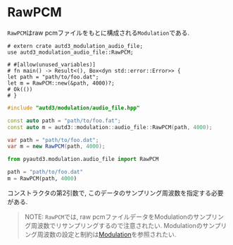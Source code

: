 # RawPCM

`RawPCM`はraw pcmファイルをもとに構成される`Modulation`である.

```rust,should_panic,edition2021
# extern crate autd3_modulation_audio_file;
use autd3_modulation_audio_file::RawPCM;

# #[allow(unused_variables)]
# fn main() -> Result<(), Box<dyn std::error::Error>> {
let path = "path/to/foo.dat";
let m = RawPCM::new(&path, 4000)?;
# Ok(())
# }
```

```cpp
#include "autd3/modulation/audio_file.hpp"

const auto path = "path/to/foo.fat";
const auto m = autd3::modulation::audio_file::RawPCM(path, 4000);
```

```cs
var path = "path/to/foo.dat";
var m = new RawPCM(path, 4000);
```

```python
from pyautd3.modulation.audio_file import RawPCM

path = "path/to/foo.dat"
m = RawPCM(path, 4000)
```

コンストラクタの第2引数で, このデータのサンプリング周波数を指定する必要がある.

> NOTE: `RawPCM`では, raw pcmファイルデータをModulationのサンプリング周波数でリサンプリングするので注意されたい.
> Modulationのサンプリング周波数の設定と制約は[Modulation](../modulation.md)を参照されたい.

